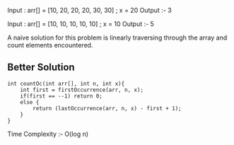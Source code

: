 
Input : arr[] = [10, 20, 20, 20, 30, 30] ; x = 20
Output :- 3

Input : arr[] = [10,  10, 10, 10, 10] ; x = 10
Output :- 5

A naive solution for this problem is linearly traversing through the array and count elements encountered.

## Better Solution 

```
int countOc(int arr[], int n, int x){
	int first = firstOccurrence(arr, n, x);
	if(first == --1) return 0;
	else {
		return (lastOccurrence(arr, n, x) - first + 1);
	}
}
```

Time Complexity :- O(log n)